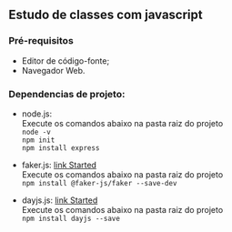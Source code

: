 ## Estudo de classes com javascript

### Pré-requisitos

-   Editor de código-fonte;
-   Navegador Web.

### Dependencias de projeto:

-   node.js:  
Execute os comandos abaixo na pasta raiz do projeto  
    `node -v`    
    `npm init`   
    `npm install express`     

-   faker.js: [link Started](https://fakerjs.dev/guide/)   
Execute os comandos abaixo na pasta raiz do projeto  
    `npm install @faker-js/faker --save-dev`    

-   dayjs.js: [link Started](https://www.npmjs.com/package/dayjs)   
Execute os comandos abaixo na pasta raiz do projeto  
    `npm install dayjs --save` 



